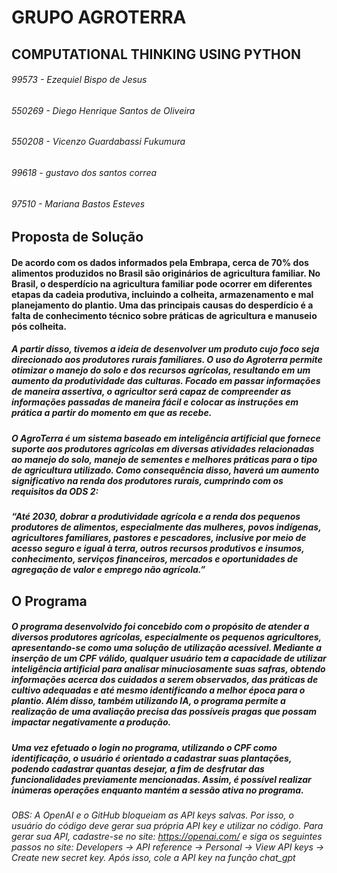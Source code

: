 # GRUPO AGROTERRA

## COMPUTATIONAL THINKING USING PYTHON

###### 99573 - Ezequiel Bispo de Jesus

###### 550269 - Diego Henrique Santos de Oliveira

###### 550208 - Vicenzo Guardabassi Fukumura

###### 99618 - gustavo dos santos correa

###### 97510 - Mariana Bastos Esteves


## Proposta de Solução

#### De acordo com os dados informados pela Embrapa, cerca de 70% dos alimentos produzidos no Brasil são originários de agricultura familiar. No Brasil, o desperdício na agricultura familiar pode ocorrer em diferentes etapas da cadeia produtiva, incluindo a colheita, armazenamento e mal planejamento do plantio. Uma das principais causas do desperdício é a falta de conhecimento técnico sobre práticas de agricultura e manuseio pós colheita.

##### A partir disso, tivemos a ideia de desenvolver um produto cujo foco seja direcionado aos produtores rurais familiares. O uso do Agroterra permite otimizar o manejo do solo e dos recursos agrícolas, resultando em um aumento da produtividade das culturas. Focado em passar informações de maneira assertiva, o agricultor será capaz de compreender as informações passadas de maneira fácil e colocar as instruções em prática a partir do momento em que as recebe.

##### O AgroTerra é um sistema baseado em inteligência artificial que fornece suporte aos produtores agrícolas em diversas atividades relacionadas ao manejo do solo, manejo de sementes e melhores práticas para o tipo de agricultura utilizado. Como consequência disso, haverá um aumento significativo na renda dos produtores rurais, cumprindo com os requisitos da ODS 2:

#####  “Até 2030, dobrar a produtividade agrícola e a renda dos pequenos produtores de alimentos, especialmente das mulheres, povos indígenas, agricultores familiares, pastores e pescadores, inclusive por meio de acesso seguro e igual à terra, outros recursos produtivos e insumos, conhecimento, serviços financeiros, mercados e oportunidades de agregação de valor e emprego não agrícola.”



## O Programa

##### O programa desenvolvido foi concebido com o propósito de atender a diversos produtores agrícolas, especialmente os pequenos agricultores, apresentando-se como uma solução de utilização acessível. Mediante a inserção de um CPF válido, qualquer usuário tem a capacidade de utilizar inteligência artificial para analisar minuciosamente suas safras, obtendo informações acerca dos cuidados a serem observados, das práticas de cultivo adequadas e até mesmo identificando a melhor época para o plantio. Além disso, também utilizando IA, o programa permite a realização de uma avaliação precisa das possíveis pragas que possam impactar negativamente a produção.

##### Uma vez efetuado o login no programa, utilizando o CPF como identificação, o usuário é orientado a cadastrar suas plantações, podendo cadastrar quantas desejar, a fim de desfrutar das funcionalidades previamente mencionadas. Assim, é possível realizar inúmeras operações enquanto mantém a sessão ativa no programa.

###### _OBS: A OpenAI e o GitHub bloqueiam as API keys salvas. Por isso, o usuário do código deve gerar sua própria API key e utilizar no código. Para gerar sua API, cadastre-se no site: https://openai.com/ e siga os seguintes passos no site: Developers -> API reference -> Personal -> View API keys -> Create new secret key. Após isso, cole a API key na função chat_gpt_
